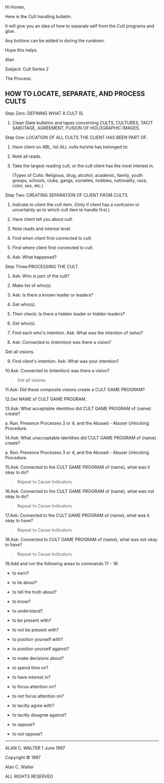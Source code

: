 
Hi Homer,

Here is the Cult handling bulletin.

It will give you an idea of how to separate self from the Cult programs and glue.

Any buttons can be added in during the rundown.

Hope this helps.

Alan

Subject:  Cult Series 2

The Process:

## HOW TO LOCATE, SEPARATE, AND PROCESS CULTS 

Step Zero: DEFINING WHAT A CULT IS. 

1. Clean Slate bulletins and tapes concerning CULTS, CULTURES, TACIT SABOTAGE,  AGREEMENT, FUSION OF HOLOGRAPHIC IMAGES. 

Step One:  LOCATION OF ALL CULTS THE CLIENT HAS BEEN PART OF. 

1. Have client on ABL, list ALL cults he/she has belonged to: 

2. Note all reads. 

3. Take the largest reading cult, or the cult client has the most
interest in. 

   (Types of Cults:  Religious, drug, alcohol, academic, family, youth
groups, schools, clubs, gangs, societies, hobbies, nationality, race, color, sex,
etc.) 

Step Two:  CREATING SEPARATION OF CLIENT FROM CULTS. 

1. Indicate to client the cult item.  (Only if client has a confusion or
uncertainty as to  which cult item to handle first.) 

2. Have client tell you about cult. 

3. Note reads and interest level. 

4. Find when client first connected to cult. 

5. Find where client first connected to cult. 

6. Ask:  What happened? 

Step Three:PROCESSING THE CULT. 

1. Ask:  Who is part of the cult? 

2. Make list of who(s). 

3. Ask:  Is there a known leader or leaders? 

4. Get who(s). 

5. Then check:  Is there a hidden leader or hidden leaders? 

6. Get who(s). 

7. Find each who's intention.  Ask:  What was the intention of  (who)? 

8. Ask:  Connected to (intention) was there a vision? 

Get all visions. 

9. Find client's intention.  Ask:  What was your intention?

10.Ask:  Connected to (intention) was there a vision? 
> Get all visions.

11.Ask:  Did these composite visions create a CULT GAME PROGRAM? 

12.Get NAME of CULT GAME PROGRAM. 

13.Ask:  What acceptable identities did CULT GAME PROGRAM of (name)
create? 

a. Run:  Presence Processes 3 or 4, and the Abused - Abuser Unlocking Procedure.

14.Ask:  What unacceptable identities did CULT GAME PROGRAM of (name) create?

a. Run:  Presence Processes 3 or 4, and the Abused - Abuser Unlocking Procedure.

15.Ask:  Connected to the CULT GAME PROGRAM of (name), what was it okay to do?
> Repeat to Cause Indicators.

16.Ask:  Connected to the CULT GAME PROGRAM of (name), what was not okay
to do? 
> Repeat to Cause Indicators.

17.Ask:  Connected to the CULT GAME PROGRAM of (name), what was it okay to have?
> Repeat to Cause Indicators.

18.Ask:  Connected to CULT GAME PROGRAM of (name), what was not okay to have?
> Repeat to Cause Indicators.

19.Add and run the following areas to commands 17 - 18: 

- to earn? 

- to lie about? 

- to tell the truth about? 

- to know? 

- to understand? 

- to be present with? 

- to not be present with? 

- to position yourself with? 

- to position yourself against? 

- to make decisions about? 

- to spend time on? 

- to have interest in? 

- to focus attention on? 

- to not focus attention on? 

- to tacitly agree with? 

- to tacitly disagree against? 

- to oppose? 

- to not oppose?

---

ALAN C. WALTER
1 June 1997

Copyright &copy; 1997

Alan C. Walter

ALL RIGHTS RESERVED
